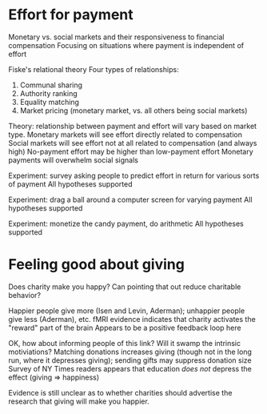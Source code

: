 # Effort for payment
Monetary vs. social markets and their responsiveness to financial compensation
Focusing on situations where payment is independent of effort

Fiske's relational theory
Four types of relationships:
1. Communal sharing
2. Authority ranking
3. Equality matching
4. Market pricing (monetary market, vs. all others being social markets)

Theory: relationship between payment and effort will vary based on market type.
Monetary markets will see effort directly related to compensation
Social markets will see effort not at all related to compensation (and always high)
No-payment effort may be higher than low-payment effort
Monetary payments will overwhelm social signals

Experiment: survey asking people to predict effort in return for various sorts of payment
All hypotheses supported

Experiment: drag a ball around a computer screen for varying payment
All hypotheses supported

Experiment: monetize the candy payment, do arithmetic
All hypotheses supported

# Feeling good about giving
Does charity make you happy? Can pointing that out reduce charitable behavior?

Happier people give more (Isen and Levin, Aderman); unhappier people give less (Aderman), etc.
fMRI evidence indicates that charity activates the "reward" part of the brain
Appears to be a positive feedback loop here

OK, how about informing people of this link? Will it swamp the intrinsic motiviations?
Matching donations increases giving (though not in the long run, where it depresses giving); sending gifts may suppress donation size
Survey of NY Times readers appears that education *does not* depress the effect (giving => happiness)

Evidence is still unclear as to whether charities should advertise the research that giving will make you happier.
